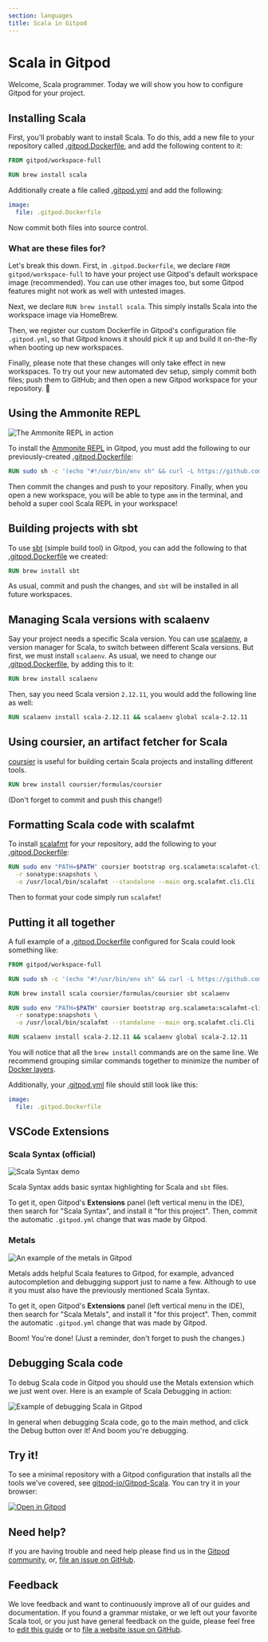```yaml
---
section: languages
title: Scala in Gitpod
---
```


<script context="module">
  export const prerender = true;
</script>

# Scala in Gitpod

Welcome, Scala programmer. Today we will show you how to configure Gitpod for your project.

## Installing Scala

First, you'll probably want to install Scala. To do this, add a new file to your repository called [.gitpod.Dockerfile](../config-docker), and add the following content to it:

```dockerfile
FROM gitpod/workspace-full

RUN brew install scala
```

Additionally create a file called [.gitpod.yml](../config-gitpod-file) and add the following:

```YAML
image:
  file: .gitpod.Dockerfile
```

Now commit both files into source control.

### What are these files for?

Let's break this down. First, in `.gitpod.Dockerfile`, we declare `FROM gitpod/workspace-full` to have your project use Gitpod's default workspace image (recommended). You can use other images too, but some Gitpod features might not work as well with untested images.

Next, we declare `RUN brew install scala`. This simply installs Scala into the workspace image via HomeBrew.

Then, we register our custom Dockerfile in Gitpod's configuration file `.gitpod.yml`, so that Gitpod knows it should pick it up and build it on-the-fly when booting up new workspaces.

Finally, please note that these changes will only take effect in new workspaces. To try out your new automated dev setup, simply commit both files; push them to GitHub; and then open a new Gitpod workspace for your repository. 🚀

## Using the Ammonite REPL

![The Ammonite REPL in action](../../../static/images/docs/AmmoniteRepl.png)

To install the [Ammonite REPL](https://ammonite.io/) in Gitpod, you must add the following to our previously-created [.gitpod.Dockerfile](../config-docker):

```dockerfile
RUN sudo sh -c '(echo "#!/usr/bin/env sh" && curl -L https://github.com/lihaoyi/Ammonite/releases/download/2.0.4/2.13-2.0.4) > /usr/local/bin/amm && chmod +x /usr/local/bin/amm'
```

Then commit the changes and push to your repository. Finally, when you open a new workspace, you will be able to type `amm` in the terminal, and behold a super cool Scala REPL in your workspace!

## Building projects with sbt

To use [sbt](https://www.scala-sbt.org/) (simple build tool) in Gitpod, you can add the following to that [.gitpod.Dockerfile](../config-docker) we created:

```dockerfile
RUN brew install sbt
```

As usual, commit and push the changes, and `sbt` will be installed in all future workspaces.

## Managing Scala versions with scalaenv

Say your project needs a specific Scala version. You can use [scalaenv](https://github.com/scalaenv/scalaenv), a version manager for Scala, to switch between different Scala versions. But first, we must install `scalaenv`. As usual, we need to change our [.gitpod.Dockerfile](../config-docker), by adding this to it:

```dockerfile
RUN brew install scalaenv
```

Then, say you need Scala version `2.12.11`, you would add the following line as well:

```dockerfile
RUN scalaenv install scala-2.12.11 && scalaenv global scala-2.12.11
```

## Using coursier, an artifact fetcher for Scala

[coursier](https://get-coursier.io/) is useful for building certain Scala projects and installing different tools.

```dockerfile
RUN brew install coursier/formulas/coursier
```

(Don't forget to commit and push this change!)

## Formatting Scala code with scalafmt

To install [scalafmt](https://scalameta.org/scalafmt/) for your repository, add the following to your [.gitpod.Dockerfile](../config-docker):

```dockerfile
RUN sudo env "PATH=$PATH" coursier bootstrap org.scalameta:scalafmt-cli_2.12:2.4.2 \
  -r sonatype:snapshots \
  -o /usr/local/bin/scalafmt --standalone --main org.scalafmt.cli.Cli
```

Then to format your code simply run `scalafmt`!

## Putting it all together

A full example of a [.gitpod.Dockerfile](../config-docker) configured for Scala could look something like:

```dockerfile
FROM gitpod/workspace-full

RUN sudo sh -c '(echo "#!/usr/bin/env sh" && curl -L https://github.com/lihaoyi/Ammonite/releases/download/2.0.4/2.13-2.0.4) > /usr/local/bin/amm && chmod +x /usr/local/bin/amm'

RUN brew install scala coursier/formulas/coursier sbt scalaenv

RUN sudo env "PATH=$PATH" coursier bootstrap org.scalameta:scalafmt-cli_2.12:2.4.2 \
  -r sonatype:snapshots \
  -o /usr/local/bin/scalafmt --standalone --main org.scalafmt.cli.Cli

RUN scalaenv install scala-2.12.11 && scalaenv global scala-2.12.11
```

You will notice that all the `brew install` commands are on the same line. We recommend grouping similar commands together to minimize the number of [Docker layers](https://docs.docker.com/develop/develop-images/dockerfile_best-practices/#minimize-the-number-of-layers).

Additionally, your [.gitpod.yml](../config-gitpod-file) file should still look like this:

```YAML
image:
  file: .gitpod.Dockerfile
```

## VSCode Extensions

### Scala Syntax (official)

![Scala Syntax demo](../../../static/images/docs/scala-syntax.png)

Scala Syntax adds basic syntax highlighting for Scala and `sbt` files.

To get it, open Gitpod's **Extensions** panel (left vertical menu in the IDE), then search for "Scala Syntax", and install it "for this project". Then, commit the automatic `.gitpod.yml` change that was made by Gitpod.

### Metals

![An example of the metals in Gitpod](../../../static/images/docs/metals-demo.png)

Metals adds helpful Scala features to Gitpod, for example, advanced autocompletion and debugging support just to name a few. Although to use it you must also have the previously mentioned Scala Syntax.

To get it, open Gitpod's **Extensions** panel (left vertical menu in the IDE), then search for "Scala Metals", and install it "for this project". Then, commit the automatic `.gitpod.yml` change that was made by Gitpod.

Boom! You're done! (Just a reminder, don't forget to push the changes.)

## Debugging Scala code

To debug Scala code in Gitpod you should use the Metals extension which we just went over. Here is an example of Scala Debugging in action:

![Example of debugging Scala in Gitpod](../../../static/images/docs/scala-debug.gif)

In general when debugging Scala code, go to the main method, and click the Debug button over it! And boom you're debugging.

## Try it!

To see a minimal repository with a Gitpod configuration that installs all the tools we've covered, see [gitpod-io/Gitpod-Scala](https://github.com/gitpod-io/Gitpod-Scala). You can try it in your browser:

[![Open in Gitpod](https://gitpod.io/button/open-in-gitpod.svg)](https://gitpod.io/#https://github.com/gitpod-io/Gitpod-Scala)

## Need help?

If you are having trouble and need help please find us in the [Gitpod community](https://community.gitpod.io/), or, [file an issue on GitHub](https://github.com/gitpod-io/gitpod/issues/new/choose).

## Feedback

We love feedback and want to continuously improve all of our guides and documentation. If you found a grammar mistake, or we left out your favorite Scala tool, or you just have general feedback on the guide, please feel free to [edit this guide](https://gitpod.io/#https://github.com/gitpod-io/website/blob/master/src/docs/languages/scala.md) or to [file a website issue on GitHub](https://github.com/gitpod-io/website/issues/new/choose).
